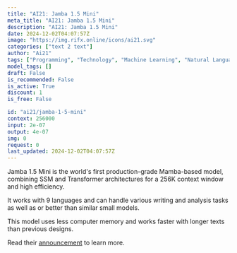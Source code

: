```yaml
---
title: "AI21: Jamba 1.5 Mini"
meta_title: "AI21: Jamba 1.5 Mini"
description: "AI21: Jamba 1.5 Mini"
date: 2024-12-02T04:07:57Z
image: "https://img.rifx.online/icons/ai21.svg"
categories: ["text 2 text"]
author: "Ai21"
tags: ["Programming", "Technology", "Machine Learning", "Natural Language Processing", "Generative AI"]
model_tags: []
draft: False
is_recommended: False
is_active: True
discount: 1
is_free: False

id: "ai21/jamba-1-5-mini"
context: 256000
input: 2e-07
output: 4e-07
img: 0
request: 0
last_updated: 2024-12-02T04:07:57Z
---
```


Jamba 1.5 Mini is the world's first production-grade Mamba-based model, combining SSM and Transformer architectures for a 256K context window and high efficiency.

It works with 9 languages and can handle various writing and analysis tasks as well as or better than similar small models.

This model uses less computer memory and works faster with longer texts than previous designs.

Read their [announcement](https://www.ai21.com/blog/announcing-jamba-model-family) to learn more.

